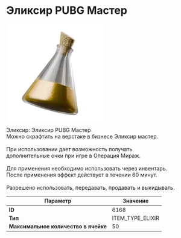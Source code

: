 # Эликсир PUBG Мастер

![Item Image](../img/6168.webp?raw=true)

Эликсир: Эликсир PUBG Мастер<br>Можно скрафтить на верстаке в бизнесе Эликсир мастер.<br><br>При использовании дает возможность получать<br>дополнительные очки при игре в Операция Мираж.<br><br>Для применения необходимо использовать через инвентарь.<br>После применения эффект действует в течении 60 минут.<br><br>Разрешено использовать, передавать, продавать и выкидывать.


| Параметр | Значение |
|----------|----------|
| **ID** | 6168 |
| **Тип** | ITEM_TYPE_ELIXIR |
| **Максимальное количество в ячейке** | 50 |

